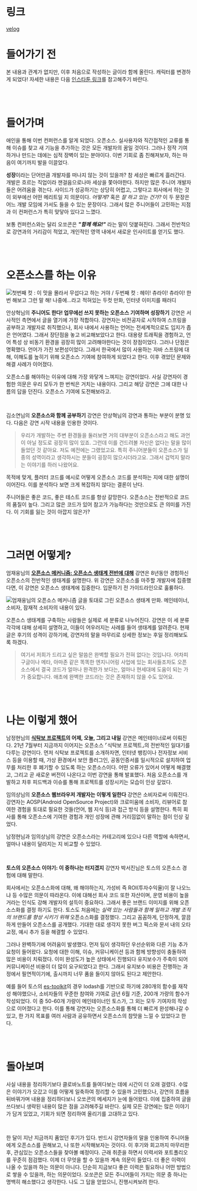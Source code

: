 # 링크
[velog](https://velog.io/@director20844/24.11.16-%EC%98%A4%EC%8F%98%EC%BD%98-%ED%9B%84%EA%B8%B0)


# 들어가기 전

본 내용과 관계가 없지만, 이후 처음으로 작성하는 글이라 함께 올린다.
캐릭터를 변경하게 되었다! 자세한 내용은 다음 [인스타툰 링크](https://www.instagram.com/p/DB8Fz5zyPjO/?igsh=MWR6Njdia3NvbW5tMg==)를 참고해주기 바란다.

 

 
<br />
<br />

 
# 들어가며

 애인을 통해 이번 컨퍼런스를 알게 되었다. 오픈소스. 실사용자와 직간접적인 교류를 통해 이슈를 찾고 새 기능을 추가하는 것은 모든 개발자의 꿈일 것이다. 그러나 정작 기여하거나 만드는 데에는 심적 장벽이 있는 분야이다. 이번 기회로 좀 친해져보자, 하는 마음이 여기까지 발을 이끌었다.
 
  **성장**이라는 단어만큼 개발자를 떠나지 않는 것이 있을까? 참 세상은 빠르게 흘러간다. 개발은 흐르는 직업이라 잰걸음으로나마 세상을 쫓아야한다. 하지만 많은 주니어 개발자들은 어려움을 겪는다. 사이드가 성공하기는 상당히 어렵고, 그렇다고 회사에서 하는 것이 외부에선 어떤 메리트일 지 의문이다. _어떻게?_ 혹은 _잘 하고 있는 건가?_ 이 두 문장은 어느 개발 모임에 가서도 들을 수 있는 문장이다. 그래서 많은 주니어들이 고민하는 지점과 이 컨퍼런스가 특히 맞닿아 있다고 느꼈다. 
 
 보통 컨퍼런스와는 달리 오쏘콘은 **_"함께 해요!"_** 라는 말이 덧붙혀진다. 그래서 전반적으로 강연과의 거리감이 적었고, 개인적인 영역 내에서 새로운 인사이트를 얻기도 했다.
 

 
<br />
<br />

 
# 오픈소스를 하는 이유

![첫번째 컷 : 이 맛을 몰라서 무섭다고 하는 거야 / 두번째 컷 : 헤이! 츄라이! 츄라이! 한 번 해보고 그런 말 해! 나중에...라고 적혀있는 두컷 만화, 인터넷 이미지를 패러디](https://velog.velcdn.com/images/director20844/post/e06df78d-9e80-4ba5-be7e-d061d2c6ee1f/image.png)

 안상혁님의 **주니어도 한다! 업무에선 쓰지 못하는 오픈소스 기여하며 성장하기** 강연은 서사적인 측면에서 글을 열기에 가장 적합하다. 강연자는 비전공자로 시작하여 스프링을 공부하고 개발자로 취직했으나, 회사 내에서 사용하는 언어는 전세계적으로도 입지가 좁은 언어였다. 그래서 장단점을 놓고 비교해보았다고 한다. 대용량 트래픽을 경험하고, 언어 특성 상 비동기 환경을 굉장히 많이 고려해야한다는 것이 장점이었다. 그러나 단점은 명확했다. 언어가 가진 보편성이었다. 그래서 한국에서 많이 사용하는 자바 스프링에 대해, 이해도를 높히기 위해 오픈소스 기여에 참여하게 되었다고 한다. 이후 겪었던 문제와 해결 사례가 이어졌다. 

 오픈소스를 해야하는 이유에 대해 가장 와닿게 느껴지는 강연이었다. 사실 강연자이 경험한 의문은 우리 모두가 한 번씩은 거치는 내용이다. 그리고 해당 강연은 그에 대한 나름의 답을 던진다. 오픈소스 기여에 도전해보라고.
 
<br />

 
 김소연님의 **오픈소스와 함께 공부하기** 강연은 안상혁님의 강연과 통하는 부분이 분명 있다. 다음은 강연 시작 내용을 인용한 것이다.
 
>  우리가 개발하는 주변 환경들을 둘러보면 거의 대부분이 오픈소스라고 해도 과언이 아닐 정도로 굉장히 많이 있죠. 그런데 이를 건드려볼 자신은 없다는 말을 많이 들었던 것 같아요. 저도 예전에는 그랬었고요. 특히 주니어분들이 오픈소스가 일종의 성역이라고 생각하시는 분들이 굉장히 많으시더라고요. 그래서 겁먹지 말라는 이야기를 하러 나왔어요.

목적에 맞게, 플러터 코드를 예시로 어떻게 오픈소스 코드를 분석하는 지에 대한 설명이 이어진다. 이를 분석하다 보면 크게 복잡하지 않다는 결론이 난다.

 주니어들은 좋은 코드, 좋은 테스트 코드를 항상 갈망한다. 오픈소스는 전반적으로 코드의 품질이 높다. 그리고 많은 코드가 있어 참고가 가능하다는 것만으로도 큰 의미를 가진다. 이 기회를 잃는 것이 아깝지 않은가?
 
 

 
<br />
<br />

 
# 그러면 어떻게?

  엄재웅님의 [**오픈소스 메커니즘: 오픈소스 생태계 전반에 대해**](https://velog.io/@skydoves/open-source-machenism) 강연은 8년동안 경험하신 오픈소스의 전반적인 생태계를 설명한다. 위 강연은 오픈소스를 마주할 개발자에 집중했다면, 이 강연은 오픈소스 생태계에 집중한다. 입문하기 전 가이드라인으로 훌륭하다.
 
![엄재웅님의 오픈소스 메커니즘 글을 토대로 그린 오픈소스 생태계 만화. 메인테이너, 소비자, 잠재적 소비자의 내용이 있다.](https://velog.velcdn.com/images/director20844/post/c1eac6f0-aba7-41df-8062-7e9194589793/image.png)

  오픈소스 생태계를 구축하는 사람들은 실제로 세 분류로 나누어진다. 강연은 이 세 분류 각각에 대해 상세히 설명하고, 이들이 어우러지는 사례를 들어 생태계를 알려준다. 현재 글은 후기의 성격이 강하기에, 강연자의 말을 마무리로 상세한 정보는 후일 정리해보도록 하겠다.
  
>   여기서 저희가 드리고 싶은 말씀은 완벽할 필요가 전혀 없다는 것입니다. 어차피 구글이나 메타, 아마존 같은 똑똑한 엔지니어링 사업에 있는 회사들조차도 오픈소스에서 결국 코드가 얼마나 완격한가 보다는, 얼마나 현세대에 도움이 되는 가가 중요합니다. 애초에 완벽한 코드라는 것은 존재하지 않을 수도 있어요.

 

 
<br />
<br />

 

# 나는 이렇게 했어

 

 남정현님의 **[식탁보 프로젝트](https://yourtablecloth.app/)의 어제, 오늘, 그리고 내일** 강연은 메인테이너로써 이뤄진다. 21년 7월부터 지금까지 이어지는 오픈소스 ⌜식탁보 프로젝트⌟의 전반적인 일대기를 다루는 강연이다. 먼저 식탁보 프로젝트를 소개하자면, 인터넷 뱅킹이나 전자정보 서비스 등을 이용할 때, 가상 환경에서 보안 플러그인, 공동인증서를 일시적으로 설치하여 업무를 처리한 후 폐기할 수 있도록 하는 오픈소스이다. 어떤 오류가 있어서 어떻게 해결했고, 그리고 곧 새로운 버전이 나온다고 이번 강연을 통해 발표했다. 처음 오픈소스를 개발하고 차후 피드백과 이슈를 통해 프로젝트를 성장시키는 모습이 인상 깊었다.
 
 임의상님의 **오픈소스 웹브라우저 개발자는 이렇게 일한다** 강연은 소비자로써 이뤄진다. 강연자는 AOSP(Android OpenSource Project)와 크로미움에 소비자, 리뷰어로 참여한 경험을 토대로 필요한 것들(언어, 웹 지식 등)과 접근 방식 등을 설명한다. 특히 회사를 통해 오픈소스에 기여한 경험과 개인 성장에 관해 거리낌없이 말하는 점이 인상 깊었다.
 
 남정현님과 임의상님의 강연은 오픈소스라는 카테고리에 있으나 다른 역할에 속하면서, 얼마나 내용이 달라지는 지 비교할 수 있었다.
 
<br />

 **토스의 오픈소스 이야기: 이 중하나는 터지겠지** 강연자 박서진님은 토스의 오픈소스 경험에 대해 말한다.
 
  회사에서는 오픈소스화에 대해, 왜 해야하는지, 가성비 즉 ROI(투자수익율)이 잘 나오느냐 등 수많은 의문이 따라온다. 이에 대해선 회사 코드 또한 자산이며, 운영 비용이 높을 거라는 인식도 강해 개발자의 설득이 중요하다. 그래서 좋은 브랜드 이미지를 위해 오픈소스화를 결정 하기도 한다. 토스도 처음에는 _실력 있는 사람들과 함께 일하고 개발 조직의 브랜드를 향상 시키기 위해_ 오픈소스화를 결정했다. 그리고 꼼꼼하게, 단정하게, 깔끔하게 만들어 오픈소스를 공개했다. 기대한 대로 생각지 못한 버그 픽스와 문서 내의 오타 교정, 예시 추가 등을 해결할 수 있었다.
  
 그러나 완벽하기에 어려움이 발생했다. 먼저 팀이 생각하던 우선순위와 다른 기능 추가 요청이 들어왔다. 요청에 대한 이해, 이슈, 커뮤니케이션 등과 함께 방향성이 충돌하여 많은 비용이 치뤄졌다. 이미 완성도가 높은 상태에서 진행되다 유지보수가 주축이 되어 커뮤니케이션 비용이 더 많이 요구되었다고 한다. 그래서 유지보수 비용은 진행하는 과정에서 필연적이기에, 출시까지 너무 품을 들이지 않아도 된다고 제안한다.
 
 예를 들어 토스의 [es-toolkit](https://es-toolkit.slash.page/)의 경우 lodash를 기반으로 하기에 280개의 함수를 재작성 해야했으나, 소비자들의 꾸준한 참여와 기여로 금년 6월 기준, 200개 가량의 함수가 작성되었다. 이 중 50-60개 가량이 메인테이너인 토스가, 그 외는 모두 기여자의 작성으로 이어졌다고 한다. 이를 통해 강연자는 오픈소스화를 통해 더 빠르게 완성해나갈 수 있고, 한 가지 목표를 여러 사람과 공유하면서 오픈소스의 참맛을 느낄 수 있었다고 한다.
 
 

 
<br />
<br />

 
 
# 돌아보며

 사실 내용을 정리하기보다 클로바노트를 들여다보는 데에 시간이 더 오래 걸렸다. 수많은 이야기가 오갔고 이를 어떻게 일축하여 정리할 수 있을까 고민했으나, 강연의 흐름을 뒤바꿔가며 내용을 정리하다보니 오쏘콘의 메세지가 눈에 들어왔다. 이에 집중하여 글을 쓰다보니 생략된 내용이 많은 점을 고려해주길 바란다. 실제 모든 강연에는 많은 이야기가 담겨 있었고, 기회가 되면 정리하여 올리기를 고대하고 있다.
 
<br />

 한 달이 지난 지금까지 품었던 후기가 있다. 반드시 강연자들의 말을 인용하여 주니어들에게 오픈소스를 권해보고, 나 또한 시작해보자는 것이다. 이 후기와 회고까지 마무리한 후, 관심있는 오픈소스들을 찾아볼 예정이다. 근래 취준을 하면서 이력서와 포트폴리오를 꾸준히 점검했다. 이제 더 무엇을 할 수 있을까 계속 의문이 들었다. 더 좋은 이력이 나올 수 있을까 하는 의문이 아니다. 단순히 지금보다 좋은 이력은 필요하나 어떤 방법으로 쌓을 수 있을까, 하는 의문이었다. 오쏘콘은 모든 주니어들이 가지는 의문 중 하나는 명백히 해소했다고 생각한다. 나도 그 답을 얻었으니, 진행시켜보려 한다.